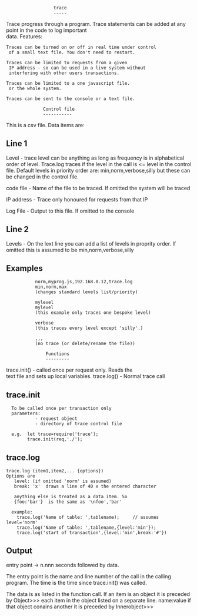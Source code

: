  

                      trace
                      -----
   Trace progress through a program.  Trace statements
   can be added at any point in the code to log important  
   data.  Features:

    Traces can be turned on or off in real time under control  
     of a small text file. You don't need to restart. 

    Traces can be limited to requests from a given
     IP address - so can be used in a live system without  
     interfering with other users transactions.

    Traces can be limited to a one javascript file.
     or the whole system.

    Traces can be sent to the console or a text file.
 
                  Control file
                  -----------
   This is a csv file. Data items are:
  
   Line 1
   ------
   Level -      trace level can be anything as long as frequency 
                is in alphabetical order of level.  Trace.log
                traces if the level in the call is <= 
                level in the control file. Default levels in 
                priority order are: min,norm,verbose,silly
                but these can be changed in the control file.
                

   code file -  Name of the file to be traced. If omitted the 
                system will be traced

  IP address -  Trace only honoured for requests from that IP

  Log File   -  Output to this file. If omitted to the console  

  Line 2
  ------
  Levels     -  On the lext line you can add a list of levels in 
               proprity order. If omitted this is assumed to be
                min,norm,verbose,silly
   
   Examples
   -------
               norm,myprog.js,192.168.0.12,trace.log  
               min,norm,max
               (changes standard levels list/priority)

               mylevel
               mylevel
               (this example only traces one bespoke level)

               verbose
               (this traces every level except 'silly'.)

               ,,,   
               (no trace (or delete/rename the file))

                   Functions 
                   ---------
   trace.init() - called once per request only.  Reads the  
                  text file and sets up local variables.
   trace.log() -  Normal trace call


   trace.init
   ----------

      To be called once per transaction only
      parameters:
               - request object 
               - directory of trace control file

      e.g.  let trace=require('trace');
            trace.init(req,'./');


   trace.log
   ---------

    trace.log (item1,item2,... {options})
    Options are 
       level: (if omitted 'norm' is assumed)     
       break: 'x'  draws a line of 40 x the entered character
         
       anything else is treated as a data item. So 
       {foo:'bar'}  is the same as '\nfoo','bar'

      example:  
        trace.log('Name of table: ',tablename);     // assumes level='norm'
        trace.log('Name of table: ',tablename,{level:'min'}); 
        trace.log('start of transaction',{level:'min',break:'#'})  
  
   Output
   ----- 
   entry point   ->  n.nnn seconds 
   followed by data.
  
  The entry point is the name and line number of the call
  in the calling program.  The time is the time since 
  trace.init() was called. 

  The data is as listed in the function call. If an item 
  is an object it is preceded by 
  Object>>> 
  each item in the object listed on a separate line.
  name:value
  if that object conains another it is preceded by 
   Innerobject>>>

